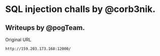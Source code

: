 # SQL injection challs by @corb3nik.
## Writeups by @pogTeam.

Original URL

    http://159.203.173.168:12000/
